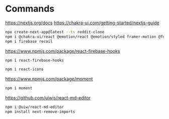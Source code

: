 # Commands

https://nextjs.org/docs
https://chakra-ui.com/getting-started/nextjs-guide
```bash
npx create-next-app@latest --ts reddit-clone
npm i @chakra-ui/react @emotion/react @emotion/styled framer-motion @fontsource/open-sans
npm i firebase recoil
```

https://www.npmjs.com/package/react-firebase-hooks
```bash
npm i react-firebase-hooks
```

```bash
npm i react-icons
```

https://www.npmjs.com/package/moment
```bash
npm i moment
```

https://github.com/uiwjs/react-md-editor
```bash
npm i @uiw/react-md-editor        
npm install next-remove-imports                 
```

